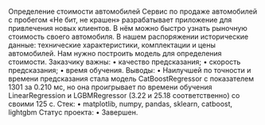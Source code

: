 Определение стоимости автомобилей
Сервис по продаже автомобилей с пробегом «Не бит, не крашен» разрабатывает приложение для привлечения новых клиентов. В нём можно быстро узнать рыночную стоимость своего автомобиля. В нашем распоряжении исторические данные: технические характеристики, комплектации и цены автомобилей. Нам нужно построить модель для определения стоимости.
Заказчику важны:
•	качество предсказания;
•	скорость предсказания;
•	время обучения.
Выводы:
•	Наилучшей по точности и времени предсказания стала модель CatBoostRegressor с показателем 1301 за 0.210 мс, но она проигрывает по времени обучения LinearRegression и LGBMRegressor (3.22 и 25.18 соответственно) со своими 125 с.
Стек:
•	matplotlib, numpy, pandas, sklearn, catboost, lightgbm
Статус проекта:
•	Завершен.

